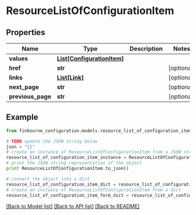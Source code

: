 # ResourceListOfConfigurationItem


## Properties
Name | Type | Description | Notes
------------ | ------------- | ------------- | -------------
**values** | [**List[ConfigurationItem]**](ConfigurationItem.md) |  | 
**href** | **str** |  | [optional] 
**links** | [**List[Link]**](Link.md) |  | [optional] 
**next_page** | **str** |  | [optional] 
**previous_page** | **str** |  | [optional] 

## Example

```python
from finbourne_configuration.models.resource_list_of_configuration_item import ResourceListOfConfigurationItem

# TODO update the JSON string below
json = "{}"
# create an instance of ResourceListOfConfigurationItem from a JSON string
resource_list_of_configuration_item_instance = ResourceListOfConfigurationItem.from_json(json)
# print the JSON string representation of the object
print ResourceListOfConfigurationItem.to_json()

# convert the object into a dict
resource_list_of_configuration_item_dict = resource_list_of_configuration_item_instance.to_dict()
# create an instance of ResourceListOfConfigurationItem from a dict
resource_list_of_configuration_item_form_dict = resource_list_of_configuration_item.from_dict(resource_list_of_configuration_item_dict)
```
[[Back to Model list]](../README.md#documentation-for-models) [[Back to API list]](../README.md#documentation-for-api-endpoints) [[Back to README]](../README.md)


